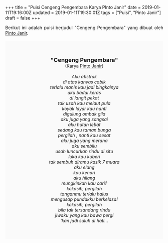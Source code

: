 +++
title = "Puisi Cengeng Pengembara Karya PInto Janir"
date = 2019-01-11T19:16:00Z
updated = 2019-01-11T19:30:01Z
tags = ["Puisi", "Pinto Janir"]
draft = false
+++

<div dir="ltr" style="text-align: left;" trbidi="on"><div style="text-align: justify;">Berikut ini adalah puisi berjudul "Cengeng Pengembara" yang dibuat oleh <a href="https://id.wikipedia.org/wiki/Pinto_Janir" target="_blank">Pinto Janir</a>.</div><br /><div style="background: #FAFAFA; font-size: 14px; height: auto; margin: 0 auto; padding: 50px; text-align: center; width: auto;"><span style="font-size: 18px;"><b>"Cengeng Pengembara"</b></span><br />(Karya <a href="https://www.sekata.web.id/tags/pinto-janir" target="_blank">Pinto Janir</a>)<br /><br /><i>Aku abstrak<br />di atas kanvas cabik<br />terlalu manis kau jadi bingkainya<br />aku badai keras<br />di langit pekat<br />tak usah kau melaut pula<br />koyak layar kau nanti<br />digulung ombak gila<br />aku juga yang sangsai<br />aku hutan lebat<br />sedang kau taman bunga<br />pergilah , nanti kau sesat<br />aku juga yang merana<br />aku sembilu<br />usah luncurkan rindu di situ<br />luka kau kuberi<br />tak sembuh diramu kasik 7 muara<br />aku elang<br />kau kenari<br />aku hilang<br />mungkinkah kau cari?<br />kekasih, pergilah<br />tanganmu terlalu halus<br />mengusap pundakku berkelasa!<br />kekasih, pergilah<br />bila tak tersandang rindu<br />jiwaku yang kau bawa pergi<br />'kan jadi suluh di hati...</i> </div></div>
